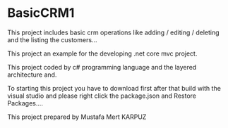 # BasicCRM1

This project includes basic crm operations like adding / editing / deleting and the listing the customers...

This project an example for the developing .net core mvc project.

This project coded by c# programming language and the layered architecture and.

To starting this project you have to download first after that build with the visual studio and please right click the package.json and Restore Packages....

This project prepared by Mustafa Mert KARPUZ

